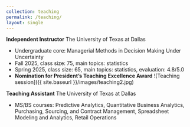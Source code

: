 ```yaml
---
collection: teaching
permalink: /teaching/
layout: single
---
```


**Independent Instructor** The University of Texas at Dallas
- Undergraduate core: Managerial Methods in Decision Making Under Uncertainty
- Fall 2025, class size: 75, main topics: statistics
- Spring 2025, class size: 65, main topics: statistics, evaluation: 4.8/5.0
- **Nomination for President’s Teaching Excellence Award**
![Teaching session]({{ site.baseurl }}/images/teaching2.jpg)

**Teaching Assistant** The University of Texas at Dallas
- MS/BS courses: Predictive Analytics, Quantitative Business Analytics, Purchasing, Sourcing, and Contract Management, Spreadsheet Modeling and Analytics, Retail Operations
